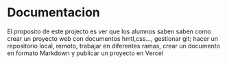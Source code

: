  # Documentacion

 El proposito de este projecto es ver que los alumnos saben saben como crear un proyecto web con documentos hmtl,css..., gestionar git; hacer un repositorio local, remoto, trabajar en diferentes ramas, crear un documento en formato Markdown y publicar un proyecto en Vercel
